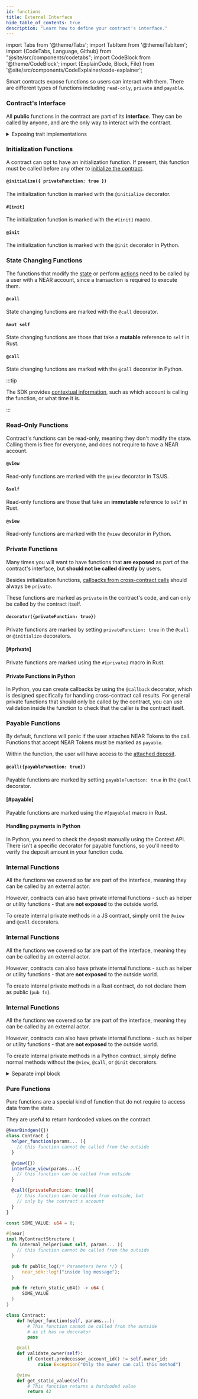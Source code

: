 ```yaml
---
id: functions
title: External Interface
hide_table_of_contents: true
description: "Learn how to define your contract's interface."
---
```


import Tabs from '@theme/Tabs';
import TabItem from '@theme/TabItem';
import {CodeTabs, Language, Github} from "@site/src/components/codetabs";
import CodeBlock from '@theme/CodeBlock';
import {ExplainCode, Block, File} from '@site/src/components/CodeExplainer/code-explainer';

Smart contracts expose functions so users can interact with them. There are different types of functions including `read-only`, `private` and `payable`.

<ExplainCode languages="js,rust,python">

<Block highlights='{"js": "16-20,23-42,45-50,53-55,58-60", "rust": "24-34,37-62,64-75,77-79,81-83", "python": "4-22,25-62,65-94,97-99,102-104,107-121"}' fname="auction">

### Contract's Interface

All **public** functions in the contract are part of its **interface**. They can be called by anyone, and are the only way to interact with the contract.

</Block>

<Block highlights='{"rust": ""}' fname="auction" type='details'>

<details>
<summary> Exposing trait implementations </summary>

Functions can also be exposed through trait implementations. This can be useful if implementing a shared interface or standard for a contract. This code generation is handled very similarly to basic `pub` functions, but the `#[near]` macro only needs to be attached to the trait implementation, not the trait itself:

```rust
pub trait MyTrait {
    fn trait_method(&mut self);
}

#[near]
impl MyTrait for MyContractStructure {
    fn trait_method(&mut self) {
        // .. method logic here
    }
}
```

</details>

</Block>

<Block highlights='{"js":"15-20", "rust": "22-34", "python": "4-22"}' fname="auction">

### Initialization Functions

A contract can opt to have an initialization function. If present, this function must be called before any other to [initialize the contract](./storage.md).

</Block>

<Block highlights='{"js": "15"}' fname="auction">

#### `@initialize({ privateFunction: true })`

The initialization function is marked with the `@initialize` decorator.

</Block>

<Block highlights='{"rust": "22"}' fname="auction">

#### `#[init]`

The initialization function is marked with the `#[init]` macro.

</Block>

<Block highlights='{"python": "3"}' fname="auction">

#### `@init`

The initialization function is marked with the `@init` decorator in Python.

</Block>

<Block highlights='{"js":"22-42,44-50", "rust": "37-62,64-75", "python": "25-62,65-94"}' fname="auction">

### State Changing Functions

The functions that modify the [state](./storage.md) or perform [actions](./actions.md) need to be called by a user with a NEAR account, since a transaction is required to execute them.

</Block>

<Block highlights='{"js": "22,44"}' fname="auction">

#### `@call`

State changing functions are marked with the `@call` decorator.

</Block>

<Block highlights='{"rust": "37,64"}' fname="auction">

#### `&mut self`

State changing functions are those that take a **mutable** reference to `self` in Rust.

</Block>

<Block highlights='{"python": "24,64"}' fname="auction">

#### `@call`

State changing functions are marked with the `@call` decorator in Python.

</Block>

<Block highlights='{"js": "25,28,29", "rust": "40,45,46", "python": "109"}' fname="auction" type='info'>

:::tip

The SDK provides [contextual information](./environment.md), such as which account is calling the function, or what time it is.

:::

</Block>

<Block highlights='{"js":"52-55,57-60", "rust": "77-79,81-83", "python": "97-99,102-104,107-121"}' fname="auction">

### Read-Only Functions

Contract's functions can be read-only, meaning they don't modify the state. Calling them is free for everyone, and does not require to have a NEAR account.

</Block>

<Block highlights='{"js": "52,57"}' fname="auction">

#### `@view`

Read-only functions are marked with the `@view` decorator in TS/JS.

</Block>

<Block highlights='{"rust": "77,81"}' fname="auction">

#### `&self`

Read-only functions are those that take an **immutable** reference to `self` in Rust.

</Block>

<Block highlights='{"python": "96,101,106"}' fname="auction">

#### `@view`

Read-only functions are marked with the `@view` decorator in Python.

</Block>

<Block highlights='{"js":"15", "rust": "23", "python": "2"}' fname="auction">

### Private Functions

Many times you will want to have functions that **are exposed** as part of the contract's interface, but **should not be called directly** by users.

Besides initialization functions, [callbacks from cross-contract calls](./crosscontract.md) should always be `private`.

These functions are marked as `private` in the contract's code, and can only be called by the contract itself.

</Block>

<Block highlights='{"js": "15"}' fname="auction">

#### `decorator({privateFunction: true})`

Private functions are marked by setting `privateFunction: true` in the `@call` or `@initialize` decorators.

</Block>

<Block highlights='{"rust": "23"}' fname="auction">

#### [#private]

Private functions are marked using the `#[private]` macro in Rust.

</Block>

<Block highlights='{"python": "2"}' fname="auction">

#### Private Functions in Python

In Python, you can create callbacks by using the `@callback` decorator, which is designed specifically for handling cross-contract call results. For general private functions that should only be called by the contract, you can use validation inside the function to check that the caller is the contract itself.

</Block>

<Block highlights='{"js":"22,28", "rust": "36,45", "python": "25"}' fname="auction">

### Payable Functions

By default, functions will panic if the user attaches NEAR Tokens to the call. Functions that accept NEAR Tokens must be marked as `payable`.

Within the function, the user will have access to the [attached deposit](./environment.md).

</Block>

<Block highlights='{"js": "22,28"}' fname="auction">

#### `@call({payableFunction: true})`

Payable functions are marked by setting `payableFunction: true` in the `@call` decorator.

</Block>

<Block highlights='{"rust": "36,45"}' fname="auction">

#### [#payable]

Payable functions are marked using the `#[payable]` macro in Rust.

</Block>

<Block  fname="auction">

#### Handling payments in Python

In Python, you need to check the deposit manually using the Context API. There isn't a specific decorator for payable functions, so you'll need to verify the deposit amount in your function code.

</Block>

<Block highlights='{"js":"3-5"}' fname="example">

### Internal Functions

All the functions we covered so far are part of the interface, meaning they can be called by an external actor.

However, contracts can also have private internal functions - such as helper or utility functions - that are **not exposed** to the outside world.

To create internal private methods in a JS contract, simply omit the `@view` and `@call` decorators.

</Block>

<Block highlights='{"rust": "5-7"}' fname="example">

### Internal Functions

All the functions we covered so far are part of the interface, meaning they can be called by an external actor.

However, contracts can also have private internal functions - such as helper or utility functions - that are **not exposed** to the outside world.

To create internal private methods in a Rust contract, do not declare them as public (`pub fn`).

</Block>

<Block highlights='{"python": "2-5"}' fname="example">

### Internal Functions

All the functions we covered so far are part of the interface, meaning they can be called by an external actor.

However, contracts can also have private internal functions - such as helper or utility functions - that are **not exposed** to the outside world.

To create internal private methods in a Python contract, simply define normal methods without the `@view`, `@call`, or `@init` decorators.

</Block>

<Block highlights='{"rust": "5-7"}' fname="example" type='details'>

  <details>
  <summary> Separate impl block </summary>

Another way of not exporting methods is by having a separate `impl Contract` section, that is not marked with `#[near]`.

```rust
#[near]
impl Contract {
    pub fn increment(&mut self) {
        self.internal_increment();
    }
}
impl Contract {
    /// This methods is still not exported.
    pub fn internal_increment(&mut self) {
        self.counter += 1;
    }
}
```

  </details>

</Block>

<Block highlights='{"rust": "9-11,13-15", "python": "12-15"}' fname="example">

### Pure Functions

Pure functions are a special kind of function that do not require to access data from the state.

They are useful to return hardcoded values on the contract.

</Block>

<File language="js" fname="auction" url="https://github.com/near-examples/auctions-tutorial/blob/main/contract-ts/01-basic-auction/src/contract.ts" start="2" end="61" />

<File language="rust" fname="auction" url="https://github.com/near-examples/auctions-tutorial/blob/main/contract-rs/01-basic-auction/src/lib.rs" start="2" end="84" />

<File language="python" fname="auction" url="https://github.com/r-near/near-py-examples/blob/main/auction.py" start="2" end="140" />

<CodeBlock language="js" fname="example">

```js
@NearBindgen({})
class Contract {
  helper_function(params... ){
    // this function cannot be called from the outside
  }

  @view({})
  interface_view(params...){
    // this function can be called from outside
  }

  @call({privateFunction: true}){
    // this function can be called from outside, but
    // only by the contract's account
  }
}
```

</CodeBlock>

<CodeBlock language="rust" fname="example">

```rs
const SOME_VALUE: u64 = 8;

#[near]
impl MyContractStructure {
  fn internal_helper(&mut self, params... ){
    // this function cannot be called from the outside
  }

  pub fn public_log(/* Parameters here */) {
      near_sdk::log!("inside log message");
  }

  pub fn return_static_u64() -> u64 {
      SOME_VALUE
  }
}
```

</CodeBlock>

<CodeBlock language="python" fname="example">

```python
class Contract:
    def helper_function(self, params...):
        # This function cannot be called from the outside
        # as it has no decorator
        pass

    @call
    def validate_owner(self):
        if Context.predecessor_account_id() != self.owner_id:
            raise Exception("Only the owner can call this method")

    @view
    def get_static_value(self):
        # This function returns a hardcoded value
        return 42
```

</CodeBlock>

</ExplainCode>
